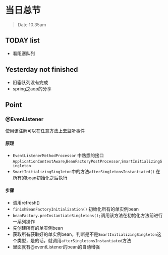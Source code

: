 # 当日总节

> Date 10.35am

## TODAY  list

* 看阻塞队列

## Yesterday not finished

* 阻塞队列没有完成
* spring之aop的分享

## Point

### @EvenListener

使用该注解可以在任意方法上去监听事件

#### 原理

* `EventListenerMethodProcessor`  中熟悉的接口 `ApplicationContextAware`,`BeanFactoryPostProcessor`,`SmartInitializingSingleton`
* `SmartInitializingSingleton`中的方法`afterSingletonsInstantiated()` 在所有的bean初始化之后执行

#### 步骤

* 调用refresh()
* `finishBeanFactoryInitialization()` 初始化所有的单实例bean  
* `beanFactory.preInstantiateSingletons();`调用该方法在初始化方法前进行一系列操作
* 先创建所有的单实例bean
* 获取所有获取好的单实例bean，判断是不是`SmartInitializingSingleton`这个类型，是的话，就调用`afterSingletonsInstantiated`方法
* 里面就有@eventListener的bean的自动增强
